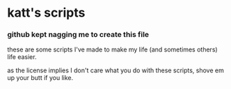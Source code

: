 # katt's scripts
### github kept nagging me to create this file

these are some scripts I've made to make my life (and sometimes others) life easier.

as the license implies I don't care what you do with these scripts, shove em up your butt if you like.